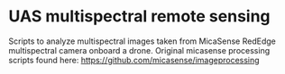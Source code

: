 # UAS multispectral remote sensing
Scripts to analyze multispectral images taken from MicaSense RedEdge multispectral camera onboard a drone. 
Original micasense processing scripts found here: https://github.com/micasense/imageprocessing
